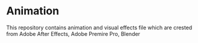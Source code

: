 # Animation
This repository contains animation and visual effects file which are crested from Adobe After Effects, Adobe Premire Pro, Blender

